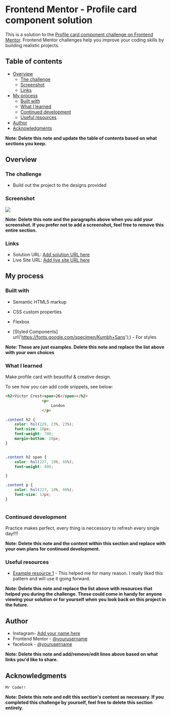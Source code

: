 # Frontend Mentor - Profile card component solution

This is a solution to the [Profile card component challenge on Frontend Mentor](https://www.frontendmentor.io/challenges/profile-card-component-cfArpWshJ). Frontend Mentor challenges help you improve your coding skills by building realistic projects. 

## Table of contents

- [Overview](#overview)
  - [The challenge](#the-challenge)
  - [Screenshot](#screenshot)
  - [Links](#links)
- [My process](#my-process)
  - [Built with](#built-with)
  - [What I learned](#what-i-learned)
  - [Continued development](#continued-development)
  - [Useful resources](#useful-resources)
- [Author](#author)
- [Acknowledgments](#acknowledgments)

**Note: Delete this note and update the table of contents based on what sections you keep.**

## Overview

### The challenge

- Build out the project to the designs provided

### Screenshot

![](./screenshot.jpg)


**Note: Delete this note and the paragraphs above when you add your screenshot. If you prefer not to add a screenshot, feel free to remove this entire section.**

### Links

- Solution URL: [Add solution URL here](https://your-solution-url.com)
- Live Site URL: [Add live site URL here](https://your-live-site-url.com)

## My process

### Built with

- Semantic HTML5 markup
- CSS custom properties
- Flexbox

- [Styled Components] url('https://fonts.google.com/specimen/Kumbh+Sans');) - For styles

**Note: These are just examples. Delete this note and replace the list above with your own choices**

### What I learned

Make profile card with beautiful & creative design.

To see how you can add code snippets, see below:

```html
<h2>Victor Crest<span>26</span></h2>
                <p>
                    London
                </p>

```
```css
.content h2 {
    color: hsl(229, 23%, 23%);
    font-size: 18px;
    font-weight: 700;
    margin-bottom: 10px;
}


.content h2 span {
    color: hsl(227, 10%, 46%);
    font-weight: 400;

}

.content p {
    color: hsl(227, 10%, 46%);
    font-size: 13px;
}

```
```
```



### Continued development

Practice makes perfect,
every thing is neccessory to refresh every single day!!!!

**Note: Delete this note and the content within this section and replace with your own plans for continued development.**

### Useful resources

- [Example resource 1](https://www.youtube.com) - This helped me for many reason. I really liked this pattern and will use it going forward.


**Note: Delete this note and replace the list above with resources that helped you during the challenge. These could come in handy for anyone viewing your solution or for yourself when you look back on this project in the future.**

## Author

- Instagram- [Add your name here](https://www.instagram.com/raajia.shah)
- Frontend Mentor - [@yourusername](https://www.frontendmentor.io/profile/raajiashah)
- facebook - [@yourusername](https://www.facebook.com/raajiashah)

**Note: Delete this note and add/remove/edit lines above based on what links you'd like to share.**

## Acknowledgments

    Mr Coder!

**Note: Delete this note and edit this section's content as necessary. If you completed this challenge by yourself, feel free to delete this section entirely.**

